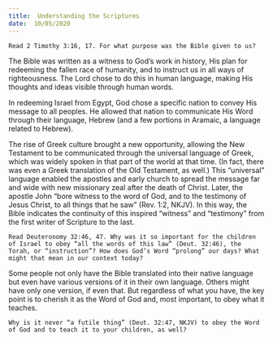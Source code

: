```yaml
---
title:  Understanding the Scriptures
date:  10/05/2020
---
```


`Read 2 Timothy 3:16, 17. For what purpose was the Bible given to us?`

The Bible was written as a witness to God’s work in history, His plan for redeeming the fallen race of humanity, and to instruct us in all ways of righteousness. The Lord chose to do this in human language, making His thoughts and ideas visible through human words.

In redeeming Israel from Egypt, God chose a specific nation to convey His message to all peoples. He allowed that nation to communicate His Word through their language, Hebrew (and a few portions in Aramaic, a language related to Hebrew).

The rise of Greek culture brought a new opportunity, allowing the New Testament to be communicated through the universal language of Greek, which was widely spoken in that part of the world at that time. (In fact, there was even a Greek translation of the Old Testament, as well.) This “universal” language enabled the apostles and early church to spread the message far and wide with new missionary zeal after the death of Christ. Later, the apostle John “bore witness to the word of God, and to the testimony of Jesus Christ, to all things that he saw” (Rev. 1:2, NKJV). In this way, the Bible indicates the continuity of this inspired “witness” and “testimony” from the first writer of Scripture to the last.

`Read Deuteronomy 32:46, 47. Why was it so important for the children of Israel to obey “all the words of this law” (Deut. 32:46), the Torah, or “instruction”? How does God’s Word “prolong” our days? What might that mean in our context today?`

Some people not only have the Bible translated into their native language but even have various versions of it in their own language. Others might have only one version, if even that. But regardless of what you have, the key point is to cherish it as the Word of God and, most important, to obey what it teaches.

`Why is it never “a futile thing” (Deut. 32:47, NKJV) to obey the Word of God and to teach it to your children, as well?`